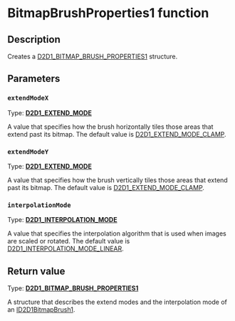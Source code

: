 # BitmapBrushProperties1 function

## Description

Creates a [D2D1_BITMAP_BRUSH_PROPERTIES1](https://learn.microsoft.com/windows/desktop/api/d2d1_1/ns-d2d1_1-d2d1_bitmap_brush_properties1) structure.

## Parameters

### `extendModeX`

Type: **[D2D1_EXTEND_MODE](https://learn.microsoft.com/windows/desktop/api/d2d1/ne-d2d1-d2d1_extend_mode)**

A value that specifies how the brush horizontally tiles those areas that extend past its bitmap. The default value is [D2D1_EXTEND_MODE_CLAMP](https://learn.microsoft.com/windows/desktop/api/d2d1/ne-d2d1-d2d1_extend_mode).

### `extendModeY`

Type: **[D2D1_EXTEND_MODE](https://learn.microsoft.com/windows/desktop/api/d2d1/ne-d2d1-d2d1_extend_mode)**

A value that specifies how the brush vertically tiles those areas that extend past its bitmap. The default value is [D2D1_EXTEND_MODE_CLAMP](https://learn.microsoft.com/windows/desktop/api/d2d1/ne-d2d1-d2d1_extend_mode).

### `interpolationMode`

Type: **[D2D1_INTERPOLATION_MODE](https://learn.microsoft.com/windows/desktop/api/d2d1_1/ne-d2d1_1-d2d1_interpolation_mode)**

A value that specifies the interpolation algorithm that is used when images are scaled or rotated. The default value is [D2D1_INTERPOLATION_MODE_LINEAR](https://learn.microsoft.com/windows/desktop/api/d2d1_1/ne-d2d1_1-d2d1_interpolation_mode).

## Return value

Type: **[D2D1_BITMAP_BRUSH_PROPERTIES1](https://learn.microsoft.com/windows/desktop/api/d2d1_1/ns-d2d1_1-d2d1_bitmap_brush_properties1)**

A structure that describes the extend modes and the interpolation mode of an [ID2D1BitmapBrush1](https://learn.microsoft.com/windows/desktop/api/d2d1_1/nn-d2d1_1-id2d1bitmapbrush1).